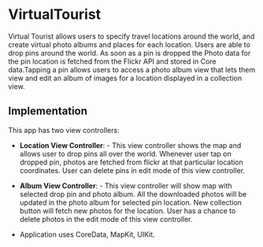 # VirtualTourist

Virtual Tourist allows users to specify travel locations around the world, and create virtual photo albums and places for each location. Users are able to drop pins around the world. As soon as a pin is dropped the Photo data for the pin location is  fetched from the Flickr API and stored in Core data.Tapping a pin allows users to access a photo album view that lets them view and edit an album of images for a location displayed in a collection view. 

## Implementation
This app has two view controllers:

- __Location View Controller__: - This view controller shows the map and allows user to drop pins all over the world. Whenever user tap on dropped pin, photos are fetched from flickr at that particular location coordinates. User can delete pins in edit mode of this view controller.

- __Album View Controller__: - This view controller will show map with selected drop pin and photo album. All the downloaded photos will be updated in the photo album for selected pin location. New collection button will fetch new photos for the location. User has a chance to delete photos in the edit mode of this view controller.   

- Application uses CoreData, MapKit, UIKit.
